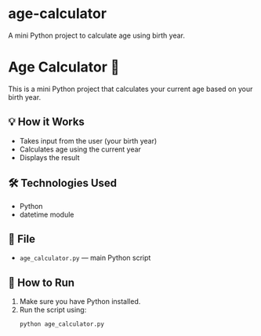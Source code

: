 # age-calculator
A mini Python project to calculate age using birth year.
# Age Calculator 🧮

This is a mini Python project that calculates your current age based on your birth year.

## 💡 How it Works

- Takes input from the user (your birth year)
- Calculates age using the current year
- Displays the result

## 🛠️ Technologies Used

- Python
- datetime module

## 📂 File

- `age_calculator.py` — main Python script

## 🚀 How to Run

1. Make sure you have Python installed.
2. Run the script using:
   ```bash
   python age_calculator.py
